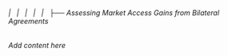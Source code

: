 ###### |   |   |   |   |   ├── Assessing Market Access Gains from Bilateral Agreements

*Add content here*